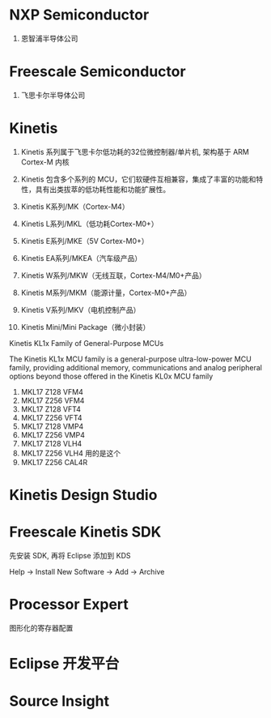 # NXP Semiconductor

1. 恩智浦半导体公司

# Freescale Semiconductor

1. 飞思卡尔半导体公司

# Kinetis

1. Kinetis 系列属于飞思卡尔低功耗的32位微控制器/单片机, 架构基于 ARM Cortex-M 内核
2. Kinetis 包含多个系列的 MCU，它们软硬件互相兼容，集成了丰富的功能和特性，具有出类拔萃的低功耗性能和功能扩展性。

1. Kinetis K系列/MK（Cortex-M4）
1. Kinetis L系列/MKL（低功耗Cortex-M0+）
1. Kinetis E系列/MKE（5V Cortex-M0+）
1. Kinetis EA系列/MKEA（汽车级产品）
1. Kinetis W系列/MKW（无线互联，Cortex-M4/M0+产品）
1. Kinetis M系列/MKM（能源计量，Cortex-M0+产品）
1. Kinetis V系列/MKV（电机控制产品）
1. Kinetis Mini/Mini Package（微小封装）

Kinetis KL1x Family of General-Purpose MCUs

The Kinetis KL1x MCU family is a general-purpose ultra-low-power MCU family,
providing additional memory, communications and analog peripheral options
beyond those offered in the Kinetis KL0x MCU family

1. MKL17 Z128 VFM4
1. MKL17 Z256 VFM4
1. MKL17 Z128 VFT4
1. MKL17 Z256 VFT4
1. MKL17 Z128 VMP4
1. MKL17 Z256 VMP4
1. MKL17 Z128 VLH4
1. MKL17 Z256 VLH4 用的是这个
1. MKL17 Z256 CAL4R

# Kinetis Design Studio

# Freescale Kinetis SDK

先安装 SDK, 再将 Eclipse 添加到 KDS

Help -> Install New Software -> Add -> Archive

# Processor Expert

图形化的寄存器配置

# Eclipse 开发平台


# Source Insight
